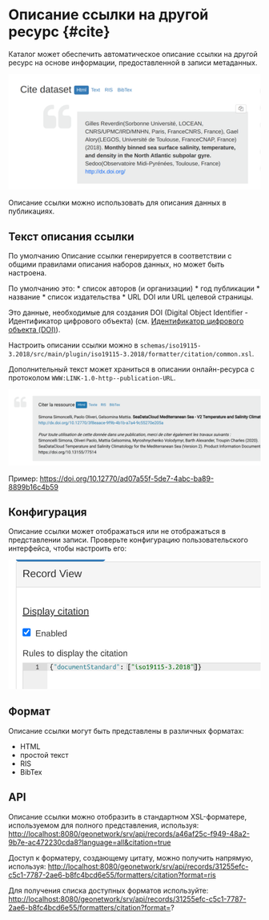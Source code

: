 # Описание ссылки на другой ресурс {#cite}

Каталог может обеспечить автоматическое описание ссылки на другой ресурс на основе информации, предоставленной в записи метаданных.

![](img/citation.png)

Описание ссылки можно использовать для описания данных в публикациях.

## Текст описания ссылки

По умолчанию Описание ссылки генерируется в соответствии с общими правилами описания наборов данных, но может быть настроена.

По умолчанию это: * список авторов (и организации) * год публикации * название * список издательства * URL DOI или URL целевой страницы.

Это данные, необходимые для создания DOI (Digital Object Identifier - Идентификатор цифрового объекта) (см. [Идентификатор цифрового объекта (DOI)](doi.md)).

Настроить описании ссылки можно в `schemas/iso19115-3.2018/src/main/plugin/iso19115-3.2018/formatter/citation/common.xsl`.

Дополнительный текст может храниться в описании онлайн-ресурса с протоколом `WWW:LINK-1.0-http--publication-URL`.

![](img/citation-with-addition.png)

Пример: <https://doi.org/10.12770/ad07a55f-5de7-4abc-ba89-8899b16c4b59>

## Конфигурация

Описание ссылки может отображаться или не отображаться в представлении записи. Проверьте конфигурацию пользовательского интерфейса, чтобы настроить его:

![](img/citation-ui-config.png)

## Формат

Описание ссылки могут быть представлены в различных форматах:

- HTML
- простой текст
- RIS
- BibTex

## API

Описание ссылки можно отобразить в стандартном XSL-форматере, используемом для полного представления, используя: <http://localhost:8080/geonetwork/srv/api/records/a46af25c-f949-48a2-9b7e-ac472230cda8?language=all&citation=true>

Доступ к форматеру, создающему цитату, можно получить напрямую, используя: <http://localhost:8080/geonetwork/srv/api/records/31255efc-c5c1-7787-2ae6-b8fc4bcd6e55/formatters/citation?format=ris>

Для получения списка доступных форматов используйте: <http://localhost:8080/geonetwork/srv/api/records/31255efc-c5c1-7787-2ae6-b8fc4bcd6e55/formatters/citation?format=>?